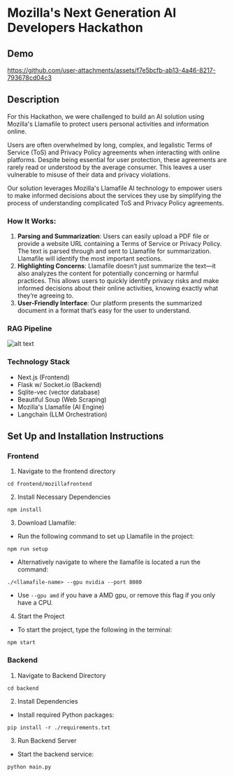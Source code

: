 # Mozilla's Next Generation AI Developers Hackathon

## Demo



https://github.com/user-attachments/assets/f7e5bcfb-ab13-4a46-8217-793678cd04c3



## Description

For this Hackathon, we were challenged to build an AI solution using Mozilla's Llamafile to protect users personal activities and information online.

Users are often overwhelmed by long, complex, and legalistic Terms of Service (ToS) and Privacy Policy agreements when interacting with online platforms. Despite being essential for user protection, these agreements are rarely read or understood by the average consumer. This leaves a user vulnerable to misuse of their data and privacy violations.

Our solution leverages Mozilla's Llamafile AI technology to empower users to make informed decisions about the services they use by simplifying the process of understanding complicated ToS and Privacy Policy agreements.

### How It Works:

1. **Parsing and Summarization**: Users can easily upload a PDF file or provide a website URL containing a Terms of Service or Privacy Policy. The text is parsed through and sent to Llamafile for summarization. Llamafile will identify the most important sections.
2. **Highlighting Concerns**: Llamafile doesn’t just summarize the text—it also analyzes the content for potentially concerning or harmful practices. This allows users to quickly identify privacy risks and make informed decisions about their online activities, knowing exactly what they’re agreeing to.
3. **User-Friendly Interface**: Our platform presents the summarized document in a format that’s easy for the user to understand.

### RAG Pipeline

![alt text](diagram/SafeScanRAG.png)

### Technology Stack

- Next.js (Frontend)
- Flask w/ Socket.io (Backend)
- Sqlite-vec (vector database)
- Beautiful Soup (Web Scraping)
- Mozilla's Llamafile (AI Engine)
- Langchain (LLM Orchestration)

## Set Up and Installation Instructions

### Frontend

1. Navigate to the frontend directory

```
cd frontend/mozillafrontend
```

2. Install Necessary Dependencies

```
npm install
```

3. Download Llamafile:

- Run the following command to set up Llamafile in the project:

```
npm run setup
```

- Alternatively navigate to where the llamafile is located a run the command:

```
./<llamafile-name> --gpu nvidia --port 8080
```

- Use ``` --gpu amd ``` if you have a AMD gpu, or remove this flag if you only have a CPU. 

4. Start the Project

- To start the project, type the following in the terminal:

```
npm start
```

### Backend

1. Navigate to Backend Directory

```
cd backend
```

2.  Install Dependencies

- Install required Python packages:

```
pip install -r ./requirements.txt
```

3. Run Backend Server

- Start the backend service:

```
python main.py
```
